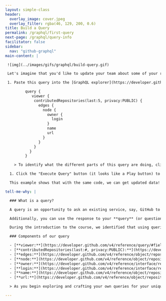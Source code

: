 ```yaml
---
layout: simple-class
header:
  overlay_image: cover.jpeg
  overlay_filter: rgba(46, 129, 200, 0.6)
title: Build a Query
permalink: /graphql/first-query
next-page: /graphql/query-info
facilitator: false
sidebar:
  nav: "github-graphql"
main-content: |

 ![img](../images/gifs/graphql/build-query.gif)

 Let's imagine that you'd like to update your team about some of your recent work via [an issue](https://guides.github.com/features/issues/). You could use a GraphQL query to find the repositories you've most recently contributed to.

 1. Paste this query into the [GraphQL explorer](https://developer.github.com/v4/explorer/).

         query {
            viewer {
             contributedRepositories(last:5, privacy:PUBLIC) {
               edges {
                 node {
                   owner {
                     login
                   }
                   name
                   url
                 }
               }
             }
           }
         }

    > To identify what the different parts of this query are doing, click "Tell me why" below. We could easily change this query to ask for different information. If you'd like, feel free to do that in your own query!

  1. Click the "Execute Query" button (it looks like a Play button) to run the query that is in the left pane and display the results in the right pane.

  This example shows that with the same code, we can get updated data! Any time you have to manually search for information, try to find out if and how you could use an API to do it for you.

tell-me-why: |

  ### What is a query?

  A query is an opportunity to ask an existing service, say, GitHub to provide specific information based on the context of your question. Our [username and avatar exercise](first-use#running-your-first-graphql-query) would be similar to asking someone their name and asking for a picture, except with a **query** we can ask GitHub to get the information from _hundreds_ (or _thousands_, or even _millions_) of users, repositories, issues, commits, and pull requests.

  Additionally, you can use the response to your **query** (or question) to dynamically update and potentially alter the way your content looks.

  During the introduction to the course, we identified that using queries and APIs would allow you to automatically get consistently updated information and use it to power your application or website. As an example, if you wanted to list the latest commits made across GitHub manually, you would need to do a lot of searching and manually update your application. More importantly, in the time it took your to make your changes, the data might be obsolete. Using queries and APIs, we can automatically gather the latest data, display it, and schedule when that data needs to be updated.

  ### Components of our query

  - [**viewer:**](https://developer.github.com/v4/reference/query/#fields) Who is currently viewing this information? (you!)
  - [**contributedRepositories(last:#, privacy:PUBLIC):**](https://developer.github.com/v4/reference/object/user/#connections) The last (most recent) repositories the viewer has contributed to. The `#` can be used to limit the number of repositories you want returned. Only public repositories are turned due to the `PUBLIC` parameter. We could also set this parameter to `PRIVATE`, or leave it out altogether if we'd like all results.
  - [**edges:**](https://developer.github.com/v4/reference/object/repositoryedge/) Representation that there's a connection to another array of data.
  - [**node:**](https://developer.github.com/v4/reference/object/repository/) The related object, data, or other item referenced by an edge.
  - [**owner:**](https://developer.github.com/v4/reference/interface/repositoryowner/#repositoryowner) An object representing the owner of the returned repository.
  - [**login:**](https://developer.github.com/v4/reference/interface/repositoryowner/#repositoryowner) The repository owner's username on GitHub. The owner may be an individual, or an organization.
  - [**name:**](https://developer.github.com/v4/reference/object/repository/#fields) The name of the repository.
  - [**url:**](https://developer.github.com/v4/reference/object/repository/#fields) The repository's URL.

  > As you begin exploring and crafting your own queries for your unique projects, you can click the "< Docs" button located above the right pane of the GraphQL Explorer to get a definition of different query objects or look for query objects that will perform the task you are attempting.

---
```


